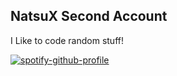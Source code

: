 ## NatsuX Second Account

I Like to code random stuff!

[![spotify-github-profile](https://spotify-github-profile.vercel.app/api/view?uid=31yubsqyivsnhamzvfo3jwaug2ga&cover_image=true&theme=natemoo-re&show_offline=true&background_color=06121e&interchange=true&bar_color=53b14f&bar_color_cover=true)](https://spotify-github-profile.vercel.app/api/view?uid=31yubsqyivsnhamzvfo3jwaug2ga&redirect=true)
